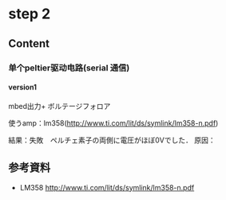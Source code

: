 # step 2

## Content

### 单个peltier驱动电路(serial 通信)  

#### version1
mbed出力+ ボルテージフォロア

使うamp：lm358(http://www.ti.com/lit/ds/symlink/lm358-n.pdf)






結果：失敗　ペルチェ素子の両側に電圧がほぼ0Vでした．
原因：












## 参考資料
- LM358 http://www.ti.com/lit/ds/symlink/lm358-n.pdf